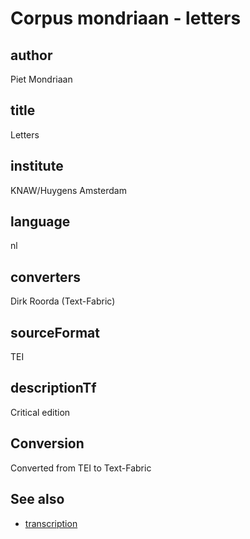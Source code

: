 
# Corpus mondriaan - letters

## author

Piet Mondriaan


## title

Letters


## institute

KNAW/Huygens Amsterdam


## language

nl


## converters

Dirk Roorda (Text-Fabric)


## sourceFormat

TEI


## descriptionTf

Critical edition


## Conversion

Converted from TEI to Text-Fabric

## See also

*   [transcription](transcription.md)
